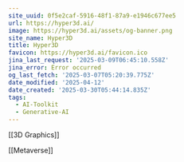 ```yaml
---
site_uuid: 0f5e2caf-5916-48f1-87a9-e1946c677ee5
url: https://hyper3d.ai/
image: https://hyper3d.ai/assets/og-banner.png
site_name: Hyper3D
title: Hyper3D
favicon: https://hyper3d.ai/favicon.ico
jina_last_request: '2025-03-09T06:45:10.558Z'
jina_error: Error occurred
og_last_fetch: '2025-03-07T05:20:39.775Z'
date_modified: '2025-04-12'
date_created: '2025-03-30T05:44:14.835Z'
tags:
  - AI-Toolkit
  - Generative-AI
---
```


































































[[3D Graphics]]

[[Metaverse]]


